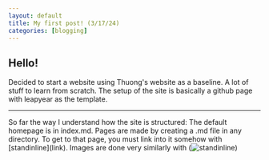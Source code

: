 ```yaml
---
layout: default
title: My first post! (3/17/24)
categories: [blogging]
---
```


## Hello!

Decided to start a website using Thuong's website as a baseline. A lot of stuff to learn from scratch. The setup of the site is basically a github page with leapyear as the template.

---

So far the way I understand how the site is structured:
The default homepage is in index.md. Pages are made by creating a .md file in any directory. To get to that page, you must link into it somehow with \[standinline](link). Images are done very similarly with \(![standinline](link))

